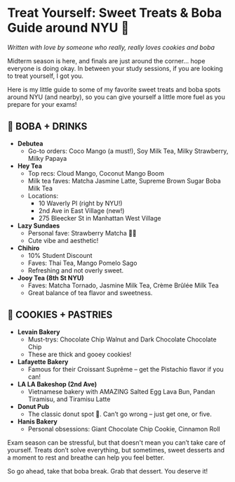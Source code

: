# Treat Yourself: Sweet Treats & Boba Guide around NYU 💜

*Written with love by someone who really, really loves cookies and boba*

Midterm season is here, and finals are just around the corner... hope everyone is doing okay. In between your study sessions, if you are looking to treat yourself, I got you.

Here is my little guide to some of my favorite sweet treats and boba spots around NYU (and nearby), so you can give yourself a little more fuel as you prepare for your exams!

## 🧋 BOBA + DRINKS

- **Debutea**
  - Go-to orders: Coco Mango (a must!), Soy Milk Tea, Milky Strawberry, Milky Papaya
- **Hey Tea**
  - Top recs: Cloud Mango, Coconut Mango Boom
  - Milk tea faves: Matcha Jasmine Latte, Supreme Brown Sugar Boba Milk Tea
  - Locations:
    - 10 Waverly Pl (right by NYU!)
    - 2nd Ave in East Village (new!)
    - 275 Bleecker St in Manhattan West Village
- **Lazy Sundaes**
  - Personal fave: Strawberry Matcha 🍓🍵
  - Cute vibe and aesthetic!
- **Chihiro**
  - 10% Student Discount
  - Faves: Thai Tea, Mango Pomelo Sago
  - Refreshing and not overly sweet.
- **Jooy Tea (8th St NYU)**
  - Faves: Matcha Tornado, Jasmine Milk Tea, Crème Brûlée Milk Tea
  - Great balance of tea flavor and sweetness.

## 🍪 COOKIES + PASTRIES

- **Levain Bakery**
  - Must-trys: Chocolate Chip Walnut and Dark Chocolate Chocolate Chip
  - These are thick and gooey cookies!
- **Lafayette Bakery**
  - Famous for their Croissant Suprême – get the Pistachio flavor if you can!
- **LA LA Bakeshop (2nd Ave)**
  - Vietnamese bakery with AMAZING Salted Egg Lava Bun, Pandan Tiramisu, and Tiramisu Latte
- **Donut Pub**
  - The classic donut spot 🍩. Can’t go wrong – just get one, or five.
- **Hanis Bakery**
  - Personal obsessions: Giant Chocolate Chip Cookie, Cinnamon Roll

Exam season can be stressful, but that doesn't mean you can’t take care of yourself. Treats don’t solve everything, but sometimes, sweet desserts and a moment to rest and breathe can help you feel better.

So go ahead, take that boba break. Grab that dessert. You deserve it!